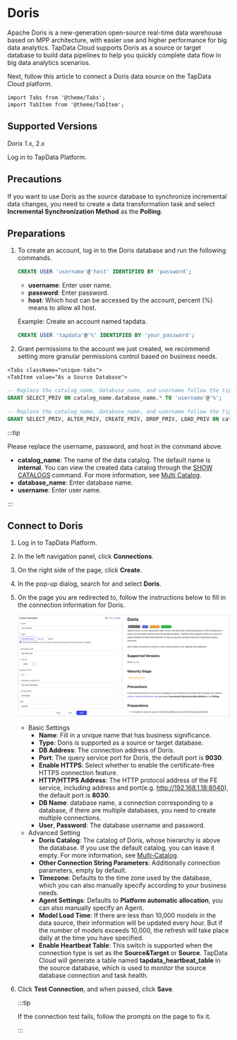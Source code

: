 # Doris



Apache Doris is a new-generation open-source real-time data warehouse based on MPP architecture, with easier use and higher performance for big data analytics. TapData Cloud supports Doris as a source or target database to build data pipelines to help you quickly complete data flow in big data analytics scenarios.

Next, follow this article to connect a Doris data source on the TapData Cloud platform.

```mdx-code-block
import Tabs from '@theme/Tabs';
import TabItem from '@theme/TabItem';
```

## Supported Versions

Dorix 1.x, 2.x

Log in to TapData Platform.



## Precautions

If you want to use Doris as the source database to synchronize incremental data changes, you need to create a data transformation task and select **Incremental Synchronization Method** as the **Polling**.

## Preparations

1. To create an account, log in to the Doris database and run the following commands.

   ```sql
   CREATE USER 'username'@'host' IDENTIFIED BY 'password';
   ```

   - **username**: Enter user name.
   - **password**: Enter password.
   - **host**: Which host can be accessed by the account, percent (%) means to allow all host.

   Example: Create an account named tapdata.

   ```sql
   CREATE USER 'tapdata'@'%' IDENTIFIED BY 'your_password';
   ```

2. Grant permissions to the account we just created, we recommend setting more granular permissions control based on business needs.

```mdx-code-block
<Tabs className="unique-tabs">
<TabItem value="As a Source Database">
```
```sql
-- Replace the catalog_name, database_name, and username follow the tips below
GRANT SELECT_PRIV ON catalog_name.database_name.* TO 'username'@'%';
```
</TabItem>

<TabItem value="As a Target Database">

```sql
-- Replace the catalog_name, database_name, and username follow the tips below
GRANT SELECT_PRIV, ALTER_PRIV, CREATE_PRIV, DROP_PRIV, LOAD_PRIV ON catalog_name.database_name.* TO 'username'@'%';
```
</TabItem>
</Tabs>

:::tip

Please replace the username, password, and host in the command above.
* **catalog_name**: The name of the data catalog. The default name is **internal**. You can view the created data catalog through the [SHOW CATALOGS](https://doris.apache.org/zh-CN/docs/1.2/sql-manual/sql-reference/Show-Statements/SHOW-CATALOGS) command. For more information, see [Multi Catalog](https://doris.apache.org/docs/1.2/lakehouse/multi-catalog/).
* **database_name**: Enter database name.
* **username**: Enter user name.

:::



## Connect to Doris

1. Log in to TapData Platform.

2. In the left navigation panel, click **Connections**.

3. On the right side of the page, click **Create**.

4. In the pop-up dialog, search for and select **Doris**.

5. On the page you are redirected to, follow the instructions below to fill in the connection information for Doris.

   ![Connect Doris](../../images/connect_doris.png)

   - Basic Settings
     - **Name**: Fill in a unique name that has business significance.
     - **Type**: Doris is supported as a source or target database.
     - **DB Address**: The connection address of Doris.
     - **Port**: The query service port for Doris, the default port is **9030**.
     - **Enable HTTPS**: Select whether to enable the certificate-free HTTPS connection feature.
     - **HTTP/HTTPS Address**: The HTTP protocol address of the FE service, including address and port(e.g. http://192.168.1.18:8040), the default port is **8030**.
     - **DB Name**: database name, a connection corresponding to a database, if there are multiple databases, you need to create multiple connections.
     - **User**, **Password**: The database username and password.
   - Advanced Setting
     - **Doris Catalog**: The catalog of Doris, whose hierarchy is above the database. If you use the default catalog, you can leave it empty. For more information, see [Multi-Catalog](https://doris.apache.org/docs/1.2/lakehouse/multi-catalog/).
     - **Other Connection String Parameters**: Additionally connection parameters, empty by default.
     - **Timezone**: Defaults to the time zone used by the database, which you can also manually specify according to your business needs.
     - **Agent Settings**: Defaults to **Platform automatic allocation**, you can also manually specify an Agent.
     - **Model Load Time**: If there are less than 10,000 models in the data source, their information will be updated every hour. But if the number of models exceeds 10,000, the refresh will take place daily at the time you have specified.
     - **Enable Heartbeat Table**: This switch is supported when the connection type is set as the **Source&Target** or **Source**. TapData Cloud will generate a table named **tapdata_heartbeat_table** in the source database, which is used to monitor the source database connection and task health.

6. Click **Test Connection**, and when passed, click **Save**.

   :::tip

   If the connection test fails, follow the prompts on the page to fix it.

   :::
